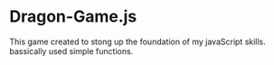 # Dragon-Game.js

This game created to stong up the foundation of my javaScript skills. bassically used simple functions.
